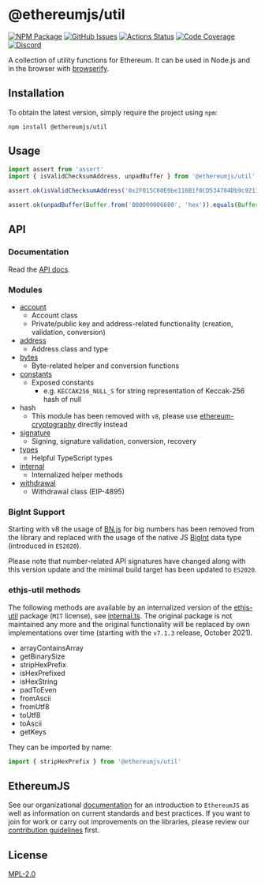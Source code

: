 # @ethereumjs/util

[![NPM Package][util-npm-badge]][util-npm-link]
[![GitHub Issues][util-issues-badge]][util-issues-link]
[![Actions Status][util-actions-badge]][util-actions-link]
[![Code Coverage][util-coverage-badge]][util-coverage-link]
[![Discord][discord-badge]][discord-link]

A collection of utility functions for Ethereum. It can be used in Node.js and in the browser with [browserify](http://browserify.org/).

## Installation

To obtain the latest version, simply require the project using `npm`:

```shell
npm install @ethereumjs/util
```

## Usage

```js
import assert from 'assert'
import { isValidChecksumAddress, unpadBuffer } from '@ethereumjs/util'

assert.ok(isValidChecksumAddress('0x2F015C60E0be116B1f0CD534704Db9c92118FB6A'))

assert.ok(unpadBuffer(Buffer.from('000000006600', 'hex')).equals(Buffer.from('6600', 'hex')))
```

## API

### Documentation

Read the [API docs](docs/).

### Modules

- [account](src/account.ts)
  - Account class
  - Private/public key and address-related functionality (creation, validation, conversion)
- [address](src/address.ts)
  - Address class and type
- [bytes](src/bytes.ts)
  - Byte-related helper and conversion functions
- [constants](src/constants.ts)
  - Exposed constants
    - e.g. `KECCAK256_NULL_S` for string representation of Keccak-256 hash of null
- hash
  - This module has been removed with `v8`, please use [ethereum-cryptography](https://github.com/ethereum/js-ethereum-cryptography) directly instead
- [signature](src/signature.ts)
  - Signing, signature validation, conversion, recovery
- [types](src/types.ts)
  - Helpful TypeScript types
- [internal](src/internal.ts)
  - Internalized helper methods
- [withdrawal](src/withdrawal.ts)
  - Withdrawal class (EIP-4895)

### BigInt Support

Starting with v8 the usage of [BN.js](https://github.com/indutny/bn.js/) for big numbers has been removed from the library and replaced with the usage of the native JS [BigInt](https://developer.mozilla.org/en-US/docs/Web/JavaScript/Reference/Global_Objects/BigInt) data type (introduced in `ES2020`).

Please note that number-related API signatures have changed along with this version update and the minimal build target has been updated to `ES2020`.

### ethjs-util methods

The following methods are available by an internalized version of the [ethjs-util](https://github.com/ethjs/ethjs-util) package (`MIT` license), see [internal.ts](src/internal.ts). The original package is not maintained any more and the original functionality will be replaced by own implementations over time (starting with the `v7.1.3` release, October 2021).

- arrayContainsArray
- getBinarySize
- stripHexPrefix
- isHexPrefixed
- isHexString
- padToEven
- fromAscii
- fromUtf8
- toUtf8
- toAscii
- getKeys

They can be imported by name:

```typescript
import { stripHexPrefix } from '@ethereumjs/util'
```

## EthereumJS

See our organizational [documentation](https://ethereumjs.readthedocs.io) for an introduction to `EthereumJS` as well as information on current standards and best practices. If you want to join for work or carry out improvements on the libraries, please review our [contribution guidelines](https://ethereumjs.readthedocs.io/en/latest/contributing.html) first.

## License

[MPL-2.0](<https://tldrlegal.com/license/mozilla-public-license-2.0-(mpl-2)>)

[util-npm-badge]: https://img.shields.io/npm/v/@ethereumjs/util.svg
[util-npm-link]: https://www.npmjs.org/package/@ethereumjs/util
[util-issues-badge]: https://img.shields.io/github/issues/ethereumjs/ethereumjs-monorepo/package:%20util?label=issues
[util-issues-link]: https://github.com/ethereumjs/ethereumjs-monorepo/issues?q=is%3Aopen+is%3Aissue+label%3A"package%3A+util"
[util-actions-badge]: https://github.com/ethereumjs/ethereumjs-monorepo/workflows/Util/badge.svg
[util-actions-link]: https://github.com/ethereumjs/ethereumjs-monorepo/actions?query=workflow%3A%22Util%22
[util-coverage-badge]: https://codecov.io/gh/ethereumjs/ethereumjs-monorepo/branch/master/graph/badge.svg?flag=util
[util-coverage-link]: https://codecov.io/gh/ethereumjs/ethereumjs-monorepo/tree/master/packages/util
[discord-badge]: https://img.shields.io/static/v1?logo=discord&label=discord&message=Join&color=blue
[discord-link]: https://discord.gg/TNwARpR
